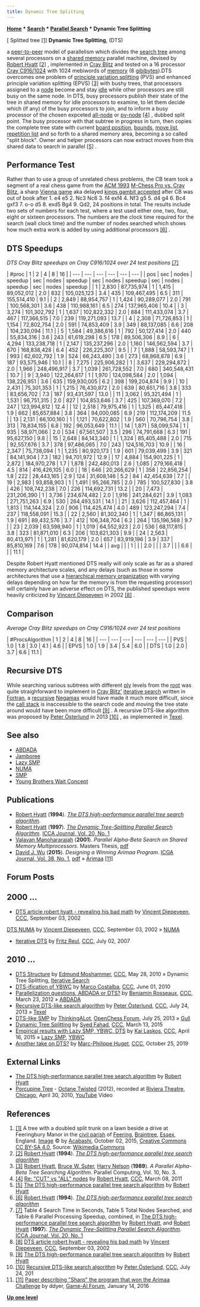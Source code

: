 ```yaml
---
title: Dynamic Tree Splitting
---
```

**[Home](Home "Home") * [Search](Search "Search") * [Parallel Search](Parallel_Search "Parallel Search") * Dynamic Tree Splitting**

\[ Splitted tree <a id="cite-note-1" href="#cite-ref-1">[1]</a>
**Dynamic Tree Splitting**, (DTS)

a [peer-to-peer](https://en.wikipedia.org/wiki/Peer-to-peer) model of parallelism which divides the [search tree](Search_Tree "Search Tree") among several processors on a [shared memory](Memory#Shared "Memory") parallel machine, devised by [Robert Hyatt](Robert_Hyatt "Robert Hyatt") <a id="cite-note-2" href="#cite-ref-2">[2]</a> , implemented in [Cray Blitz](Cray_Blitz "Cray Blitz") and tested on a 16 processor [Cray C916/1024](Cray_X-MP#C90 "Cray X-MP") with 1024 mebiwords of [memory](Memory "Memory") (8 [gibibytes](https://en.wikipedia.org/wiki/Gibibyte)).DTS overcomes one problem of [principle variation splitting](Parallel_Search#PrincipalVariationSplitting "Parallel Search") (PVS) and enhanced principle variation splitting (EPVS) <a id="cite-note-3" href="#cite-ref-3">[3]</a> with bushy trees, that processors assigned to a [node](Node "Node") become and stay [idle](<https://en.wikipedia.org/wiki/Idle_(CPU)>) while other processors are still busy on the same node. In DTS, busy processors publish their state of the tree in shared memory for idle processors to examine, to let them decide which (if any) of the busy processors to join, and to inform a busy processor of the chosen expceted [all-node](Node_Types#ALL "Node Types") or [pv-node](Node_Types#PV "Node Types") <a id="cite-note-4" href="#cite-ref-4">[4]</a> , dubbed split point. The busy processor with that subtree in progress in turn, then copies the complete tree state with current [board position](Chess_Position "Chess Position"), [bounds](Bound "Bound"), [move list](Move_List "Move List"), [repetition list](Repetitions#listofkeys "Repetitions") and so forth to a shared memory area, becoming a so called "split block". Owner and helper processors can now extract moves from this shared data to search in parallel <a id="cite-note-5" href="#cite-ref-5">[5]</a> .

## Performance Test

Rather than to use a group of unrelated chess problems, the CB team took a segment of a real chess game from the [ACM 1993](ACM_1993 "ACM 1993") [M-Chess Pro vs. Cray Blitz](ACM_1993#MChessCrayBlitz "ACM 1993"), a sharp [Vienna game](https://en.wikipedia.org/wiki/Vienna_Game) aka delayed [kings gambit accepted](https://en.wikipedia.org/wiki/King%27s_Gambit#King.27s_Gambit_Accepted:_2...exf4) after CB was out of book after 1. e4 e5 2. Nc3 Nc6 3. f4 exf4 4. Nf3 g5 5. d4 g4 6. Bc4 gxf3 7. o-o d5 8. exd5 Bg4 9. Qd2, 24 positions in total. The results include two sets of numbers for each test, where a test used either one, two, four, eight or sixteen processors. The numbers are the clock time required for the search (wall clock time) and the number of nodes searched which shows how much extra work is added by using additional processors <a id="cite-note-6" href="#cite-ref-6">[6]</a> .

## DTS Speedups

*DTS Cray Blitz speedups on Cray C916/1024 over 24 test positions* <a id="cite-note-7" href="#cite-ref-7">[7]</a>

|  #proc
|  1
|  2
|  4
|  8
|  16
|
| --- | --- | --- | --- | --- | --- |
|  pos
|  sec
|  nodes
|  speedup
|  sec
|  nodes
|  speedup
|  sec
|  nodes
|  speedup
|  sec
|  nodes
|  speedup
|  sec
|  nodes
|  speedup
|
|  1
|  2,830
|  87,735,974
|  1
|  1,415
|  89,052,012
|  2.0
|  832
|  105,025,123
|  3.4
|  435
|  109,467,495
|  6.5
|  311
|  155,514,410
|  9.1
|
|  2
|  2,849
|  88,954,757
|  1
|  1,424
|  90,289,077
|  2.0
|  791
|  100,568,301
|  3.6
|  438
|  110,988,161
|  6.5
|  274
|  137,965,406
|  10.4
|
|  3
|  3,274
|  101,302,792
|  1
|  1,637
|  102,822,332
|  2.0
|  884
|  111,433,074
|  3.7
|  467
|  117,366,515
|  7.0
|  239
|  119,271,093
|  13.7
|
|  4
|  2,308
|  71,726,853
|  1
|  1,154
|  72,802,754
|  2.0
|  591
|  74,853,409
|  3.9
|  349
|  88,137,085
|  6.6
|  208
|  104,230,094
|  11.1
|
|  5
|  1,584
|  49,386,616
|  1
|  792
|  50,127,414
|  2.0
|  440
|  55,834,316
|  3.6
|  243
|  61,619,298
|  6.5
|  178
|  89,506,306
|  8.9
|
|  6
|  4,294
|  133,238,718
|  1
|  2,147
|  135,237,296
|  2.0
|  1,160
|  146,562,594
|  3.7
|  670
|  168,838,428
|  6.4
|  452
|  226,225,307
|  9.5
|
|  7
|  1,888
|  58,593,747
|  1
|  993
|  62,602,792
|  1.9
|  524
|  66,243,490
|  3.6
|  273
|  68,868,878
|  6.9
|  187
|  93,575,946
|  10.1
|
|  8
|  7,275
|  225,906,282
|  1
|  3,637
|  229,294,872
|  2.0
|  1,966
|  248,496,917
|  3.7
|  1,039
|  261,728,552
|  7.0
|  680
|  340,548,431
|  10.7
|
|  9
|  3,940
|  122,264,617
|  1
|  1,970
|  124,098,584
|  2.0
|  1,094
|  138,226,951
|  3.6
|  635
|  159,930,005
|  6.2
|  398
|  199,204,874
|  9.9
|
|  10
|  2,431
|  75,301,353
|  1
|  1,215
|  76,430,872
|  2.0
|  639
|  80,651,716
|  3.8
|  333
|  83,656,702
|  7.3
|  187
|  93,431,597
|  13.0
|
|  11
|  3,062
|  95,321,494
|  1
|  1,531
|  96,751,315
|  2.0
|  827
|  104,853,646
|  3.7
|  425
|  107,369,070
|  7.2
|  247
|  123,994,812
|  12.4
|
|  12
|  2,518
|  79,975,416
|  1
|  1,325
|  85,447,418
|  1.9
|  662
|  85,657,884
|  3.8
|  364
|  94,000,085
|  6.9
|  219
|  112,174,209
|  11.5
|
|  13
|  2,131
|  66,100,160
|  1
|  1,121
|  70,622,802
|  1.9
|  560
|  70,796,754
|  3.8
|  313
|  78,834,155
|  6.8
|  192
|  96,053,649
|  11.1
|
|  14
|  1,871
|  58,099,574
|  1
|  935
|  58,971,066
|  2.0
|  534
|  67,561,507
|  3.5
|  296
|  74,791,668
|  6.3
|  191
|  95,627,150
|  9.8
|
|  15
|  2,648
|  84,143,340
|  1
|  1,324
|  85,405,488
|  2.0
|  715
|  92,557,676
|  3.7
|  378
|  97,486,065
|  7.0
|  243
|  124,516,703
|  10.9
|
|  16
|  2,347
|  75,738,094
|  1
|  1,235
|  80,920,173
|  1.9
|  601
|  79,039,499
|  3.9
|  321
|  84,141,904
|  7.3
|  182
|  94,701,972
|  12.9
|
|  17
|  4,884
|  154,901,225
|  1
|  2,872
|  184,970,278
|  1.7
|  1,878
|  242,480,013
|  2.6
|  1,085
|  279,166,418
|  4.5
|  814
|  416,426,105
|  6.0
|
|  18
|  646
|  20,266,629
|  1
|  358
|  22,856,254
|  1.8
|  222
|  28,443,165
|  2.9
|  124
|  31,608,146
|  5.2
|  84
|  42,454,639
|  7.7
|
|  19
|  2,983
|  93,858,903
|  1
|  1,491
|  95,266,785
|  2.0
|  785
|  100,527,830
|  3.8
|  426
|  108,742,238
|  7.0
|  226
|  114,692,731
|  13.2
|
|  20
|  7,473
|  231,206,390
|  1
|  3,736
|  234,674,482
|  2.0
|  1,916
|  241,284,621
|  3.9
|  1,083
|  271,751,263
|  6.9
|  530
|  264,493,531
|  14.1
|
|  21
|  3,626
|  112,457,464
|  1
|  1,813
|  114,144,324
|  2.0
|  906
|  114,425,474
|  4.0
|  489
|  123,247,294
|  7.4
|  237
|  118,558,091
|  15.3
|
|  22
|  2,560
|  81,302,340
|  1
|  1,347
|  86,865,131
|  1.9
|  691
|  89,432,576
|  3.7
|  412
|  106,348,704
|  6.2
|  264
|  135,196,568
|  9.7
|
|  23
|  2,039
|  63,598,940
|  1
|  1,019
|  64,552,923
|  2.0
|  536
|  68,117,815
|  3.8
|  323
|  81,871,010
|  6.3
|  206
|  103,621,303
|  9.9
|
|  24
|  2,563
|  80,413,971
|  1
|  1,281
|  81,620,179
|  2.0
|  657
|  83,919,196
|  3.9
|  337
|  85,810,169
|  7.6
|  178
|  90,074,814
|  14.4
|
|  avg
|  |  |  1
|  |  |  2.0
|  |  |  3.7
|  |  |  6.6
|  |  |  11.1
|

Despite Robert Hyatt mentioned DTS really will only scale as far as a shared memory architecture scales, and any delays (such as those in some architectures that use a [hierarchical memory organization](NUMA "NUMA") with varying delays depending on how far the memory is from the requesting processor) will certainly have an adverse effect on DTS, the published speedups were heavily criticized by [Vincent Diepeveen](Vincent_Diepeveen "Vincent Diepeveen") in 2002 <a id="cite-note-8" href="#cite-ref-8">[8]</a> .

## Comparison

*Average Cray Blitz speedups on Cray C916/1024 over 24 test positions*

|  #ProcsAlgorithm
|  1
|  2
|  4
|  8
|  16
|
| --- | --- | --- | --- | --- | --- |
|  PVS
|  1.0
|  1.8
|  3.0
|  4.1
|  4.6
|
|  EPVS
|  1.0
|  1.9
|  3.4
|  5.4
|  6.0
|
|  DTS
|  1.0
|  2.0
|  3.7
|  6.6
|  11.1
|

## Recursive DTS

While searching various subtrees with different [ply](Ply "Ply") levels from the [root](Root "Root") was quite straighforward to implement in [Cray Blitz'](Cray_Blitz "Cray Blitz") [iterative search](Iterative_Search "Iterative Search") written in [Fortran](Fortran "Fortran"), a [recursive](Recursion "Recursion") [Negamax](Negamax "Negamax") would have made it much more difficult, since the [call stack](Stack#Hardware "Stack") is inaccessible to the search code and moving the tree state around would have been more difficult <a id="cite-note-9" href="#cite-ref-9">[9]</a> . A recursive DTS-like algorithm was proposed by [Peter Österlund](Peter_%C3%96sterlund "Peter Österlund") in 2013 <a id="cite-note-10" href="#cite-ref-10">[10]</a> , as implemented in [Texel](Texel "Texel").

## See also

- [ABDADA](ABDADA "ABDADA")
- [Jamboree](Jamboree "Jamboree")
- [Lazy SMP](Lazy_SMP "Lazy SMP")
- [NUMA](NUMA "NUMA")
- [SMP](SMP "SMP")
- [Young Brothers Wait Concept](Young_Brothers_Wait_Concept "Young Brothers Wait Concept")

## Publications

- [Robert Hyatt](Robert_Hyatt "Robert Hyatt") (**1994**). *[The DTS high-performance parallel tree search algorithm](http://www.craftychess.com/hyatt/search.html)*.
- [Robert Hyatt](Robert_Hyatt "Robert Hyatt") (**1997**). *[The Dynamic Tree-Splitting Parallel Search Algorithm](http://www.craftychess.com/hyatt/search.html)*. [ICCA Journal, Vol. 20, No. 1](ICGA_Journal#20_1 "ICGA Journal")
- [Valavan Manohararajah](Valavan_Manohararajah "Valavan Manohararajah") (**2001**). *Parallel Alpha-Beta Search on Shared Memory Multiprocessors*. Masters Thesis, [pdf](http://www.top-5000.nl/ps/Parallel%20Alpha-Beta%20Search%20on%20Shared%20Memory%20Multiprocessors.pdf)
- [David J. Wu](David_J._Wu "David J. Wu") (**2015**). *Designing a Winning Arimaa Program*. [ICGA Journal, Vol. 38, No. 1](ICGA_Journal#38_1 "ICGA Journal"), [pdf](http://icosahedral.net/downloads/djwu2015arimaa_color.pdf) » [Arimaa](Arimaa "Arimaa") <a id="cite-note-11" href="#cite-ref-11">[11]</a>

## Forum Posts

## 2000 ...

- [DTS article robert hyatt - revealing his bad math](https://www.stmintz.com/ccc/index.php?id=249457) by [Vincent Diepeveen](Vincent_Diepeveen "Vincent Diepeveen"), [CCC](CCC "CCC"), September 03, 2002

[DTS NUMA](https://www.stmintz.com/ccc/index.php?id=249651) by [Vincent Diepeveen](Vincent_Diepeveen "Vincent Diepeveen"), [CCC](CCC "CCC"), September 03, 2002 » [NUMA](NUMA "NUMA")

- [Iterative DTS](http://www.talkchess.com/forum/viewtopic.php?t=14832) by [Fritz Reul](Fritz_Reul "Fritz Reul"), [CCC](CCC "CCC"), July 02, 2007

## 2010 ...

- [DTS Structure](http://www.talkchess.com/forum/viewtopic.php?t=34561) by [Edmund Moshammer](Edmund_Moshammer "Edmund Moshammer"), [CCC](CCC "CCC"), May 28, 2010 » Dynamic Tree Splitting, [Iterative Search](Iterative_Search "Iterative Search")
- [DTS-ification of YBWC](http://www.talkchess.com/forum/viewtopic.php?t=34633) by [Marco Costalba](Marco_Costalba "Marco Costalba"), [CCC](CCC "CCC"), June 01, 2010
- [Parallelization questions, ABDADA or DTS?](http://www.talkchess.com/forum/viewtopic.php?t=42986) by [Benjamin Rosseaux](index.php?title=Benjamin_Rosseaux&action=edit&redlink=1 "Benjamin Rosseaux (page does not exist)"), [CCC](CCC "CCC"), March 23, 2012 » [ABDADA](ABDADA "ABDADA")
- [Recursive DTS-like search algorithm](http://www.talkchess.com/forum/viewtopic.php?t=48752) by [Peter Österlund](Peter_%C3%96sterlund "Peter Österlund"), [CCC](CCC "CCC"), July 24, 2013 » [Texel](Texel "Texel")
- [DTS-like SMP](http://www.open-chess.org/viewtopic.php?f=5&t=2378) by [ThinkingALot](ThinkingALot "ThinkingALot"), [OpenChess Forum](Computer_Chess_Forums "Computer Chess Forums"), July 25, 2013 » [Gull](Gull "Gull")
- [Dynamic Tree Splitting](http://www.talkchess.com/forum/viewtopic.php?t=55649) by [Syed Fahad](Syed_Fahad "Syed Fahad"), [CCC](CCC "CCC"), March 13, 2015
- [Empirical results with Lazy SMP, YBWC, DTS](http://www.talkchess.com/forum/viewtopic.php?t=56019) by [Kai Laskos](Kai_Laskos "Kai Laskos"), [CCC](CCC "CCC"), April 16, 2015 » [Lazy SMP](Lazy_SMP "Lazy SMP"), [YBWC](Young_Brothers_Wait_Concept "Young Brothers Wait Concept")
- [Another take on DTS?](http://www.talkchess.com/forum3/viewtopic.php?f=7&t=72167) by [Marc-Philippe Huget](Marc-Philippe_Huget "Marc-Philippe Huget"), [CCC](CCC "CCC"), October 25, 2019

## External Links

- [The DTS high-performance parallel tree search algorithm](http://www.craftychess.com/hyatt/search.html) by [Robert Hyatt](Robert_Hyatt "Robert Hyatt")
- [Porcupine Tree](Category:Porcupine_Tree "Category:Porcupine Tree") - [Octane Twisted](https://en.wikipedia.org/wiki/Octane_Twisted) (2012), recorded at [Riviera Theatre](https://en.wikipedia.org/wiki/Riviera_Theater), [Chicago](https://en.wikipedia.org/wiki/Chicago,_Illinois), April 30, 2010, [YouTube](https://en.wikipedia.org/wiki/YouTube) Video

## References

1. <a id="cite-ref-1" href="#cite-note-1">[1]</a> A tree with a doubled split trunk on a lawn beside a drive at Feeringbury Manor in the [civil parish](https://en.wikipedia.org/wiki/Civil_parish) of [Feering](https://en.wikipedia.org/wiki/Feering), [Braintree](https://en.wikipedia.org/wiki/Braintree_District), [Essex](https://en.wikipedia.org/wiki/Essex), England. [Image](https://commons.wikimedia.org/wiki/File:Feeringbury_Manor_split_double_trunk_tree,_Feering_Essex_England_1.jpg) © by [Acabashi](https://commons.wikimedia.org/wiki/User:Acabashi), October 02, 2015, [Creative Commons CC BY-SA 4.0](https://creativecommons.org/licenses/by-sa/4.0/deed.en), Source: [Wikimedia Commons](https://en.wikipedia.org/wiki/Wikimedia_Commons)
1. <a id="cite-ref-2" href="#cite-note-2">[2]</a> [Robert Hyatt](Robert_Hyatt "Robert Hyatt") (**1994**). *[The DTS high-performance parallel tree search algorithm](http://www.craftychess.com/hyatt/search.html)*
1. <a id="cite-ref-3" href="#cite-note-3">[3]</a> [Robert Hyatt](Robert_Hyatt "Robert Hyatt"), [Bruce W. Suter](Bruce_W._Suter "Bruce W. Suter"), [Harry Nelson](Harry_Nelson "Harry Nelson") (**1989**). *A Parallel Alpha-Beta Tree Searching Algorithm*. Parallel Computing, Vol. 10, No. 3.
1. <a id="cite-ref-4" href="#cite-note-4">[4]</a> [Re: "CUT" vs "ALL" nodes](http://www.talkchess.com/forum/viewtopic.php?topic_view=threads&p=398061&t=38317) by [Robert Hyatt](Robert_Hyatt "Robert Hyatt"), [CCC](CCC "CCC"), March 08, 2011
1. <a id="cite-ref-5" href="#cite-note-5">[5]</a> [The DTS high-performance parallel tree search algorithm](http://www.craftychess.com/hyatt/search.html) by [Robert Hyatt](Robert_Hyatt "Robert Hyatt")
1. <a id="cite-ref-6" href="#cite-note-6">[6]</a> [Robert Hyatt](Robert_Hyatt "Robert Hyatt") (**1994**). *[The DTS high-performance parallel tree search algorithm](http://www.craftychess.com/hyatt/search.html)*
1. <a id="cite-ref-7" href="#cite-note-7">[7]</a> Table 4 Search Time in Seconds, Table 5 Total Nodes Searched, and Table 6 Parallel Processing Speedup, combined, in [The DTS high-performance parallel tree search algorithm](http://www.craftychess.com/hyatt/search.html) by [Robert Hyatt](Robert_Hyatt "Robert Hyatt"), and [Robert Hyatt](Robert_Hyatt "Robert Hyatt") (**1997**). *[The Dynamic Tree-Splitting Parallel Search Algorithm](http://www.craftychess.com/hyatt/search.html)*. [ICCA Journal, Vol. 20, No. 1](ICGA_Journal#20_1 "ICGA Journal")
1. <a id="cite-ref-8" href="#cite-note-8">[8]</a> [DTS article robert hyatt - revealing his bad math](https://www.stmintz.com/ccc/index.php?id=249457) by [Vincent Diepeveen](Vincent_Diepeveen "Vincent Diepeveen"), [CCC](CCC "CCC"), September 03, 2002
1. <a id="cite-ref-9" href="#cite-note-9">[9]</a> [The DTS high-performance parallel tree search algorithm](http://www.craftychess.com/hyatt/search.html) by [Robert Hyatt](Robert_Hyatt "Robert Hyatt")
1. <a id="cite-ref-10" href="#cite-note-10">[10]</a> [Recursive DTS-like search algorithm](http://www.talkchess.com/forum/viewtopic.php?t=48752) by [Peter Österlund](Peter_%C3%96sterlund "Peter Österlund"), [CCC](CCC "CCC"), July 24, 201
1. <a id="cite-ref-11" href="#cite-note-11">[11]</a> [Paper describing "Sharp" the program that won the Arimaa Challenge](https://www.game-ai-forum.org/viewtopic.php?f=2&t=83) by ddyer, [Game-AI Forum](Computer_Chess_Forums "Computer Chess Forums"), January 14, 2016

**[Up one level](Parallel_Search "Parallel Search")**

